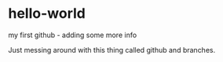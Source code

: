 # hello-world
my first github - adding some more info


Just messing around with this thing called github and branches.


